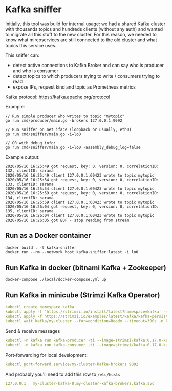 # Kafka sniffer

Initially, this tool was build for internal usage: we had a shared Kafka cluster with thousands topics and hundreds clients (without any auth) and wanted to migrate all this stuff to the new cluster. For this reason, we needed to know what mircoservices are still connected to the old cluster and what topics this service uses.

This sniffer can:
- detect active connections to Kafka Broker and can say who is producer and who is consumer
- detect topics to which producers trying to write / consumers trying to read
- expose IPs, request kind and topic as Prometheus metrics

Kafka protocol: https://kafka.apache.org/protocol

Example:

```
// Run simple producer who writes to topic "mytopic"
go run cmd/producer/main.go -brokers 127.0.0.1:9092

// Run sniffer on net iface (loopback or usually, eth0)
go run cmd/sniffer/main.go -i=lo0

// OR with debug info:
go run cmd/sniffer/main.go -i=lo0 -assembly_debug_log=false
```

Example output:

```
2020/05/16 16:25:49 got request, key: 0, version: 0, correlationID: 132, clientID: sarama
2020/05/16 16:25:49 client 127.0.0.1:60423 wrote to topic mytopic
2020/05/16 16:25:54 got request, key: 0, version: 0, correlationID: 133, clientID: sarama
2020/05/16 16:25:54 client 127.0.0.1:60423 wrote to topic mytopic
2020/05/16 16:25:59 got request, key: 0, version: 0, correlationID: 134, clientID: sarama
2020/05/16 16:25:59 client 127.0.0.1:60423 wrote to topic mytopic
2020/05/16 16:26:04 got request, key: 0, version: 0, correlationID: 135, clientID: sarama
2020/05/16 16:26:04 client 127.0.0.1:60423 wrote to topic mytopic
2020/05/16 16:26:05 got EOF - stop reading from stream
```

## Run as a Docker container

```
docker build . -t kafka-sniffer
docker run --rm --network host kafka-sniffer:latest -i lo0
```

## Run Kafka in docker (bitnami Kafka + Zookeeper)
```
docker-compose ./local/docker-compose.yml up
```

## Run Kafka in minicube (Strimzi Kafka Operator)

```yaml
kubectl create namespace kafka
kubectl apply -f 'https://strimzi.io/install/latest?namespace=kafka' -n kafka
kubectl apply -f https://strimzi.io/examples/latest/kafka/kafka-persistent-single.yaml -n kafka 
kubectl wait kafka/my-cluster --for=condition=Ready --timeout=300s -n kafka
```

Send & receive messages
```yaml
kubectl -n kafka run kafka-producer -ti --image=strimzi/kafka:0.17.0-kafka-2.4.0 --rm=true --restart=Never -- bin/kafka-console-producer.sh --broker-list my-cluster-kafka-bootstrap:9092 --topic my-topic
kubectl -n kafka run kafka-consumer -ti --image=strimzi/kafka:0.17.0-kafka-2.4.0 --rm=true --restart=Never -- bin/kafka-console-consumer.sh --bootstrap-server my-cluster-kafka-bootstrap:9092 --topic my-topic --from-beginning
```

Port-forwarding for local development:
```yaml
kubectl port-forward service/my-cluster-kafka-brokers 9092
```

And probably you'll need to add this row to `/etc/hosts`
```yaml
127.0.0.1   my-cluster-kafka-0.my-cluster-kafka-brokers.kafka.svc
```
